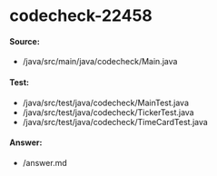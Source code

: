 # codecheck-22458
#### Source:
- /java/src/main/java/codecheck/Main.java
#### Test: 
- /java/src/test/java/codecheck/MainTest.java
- /java/src/test/java/codecheck/TickerTest.java
- /java/src/test/java/codecheck/TimeCardTest.java
#### Answer:
- /answer.md
